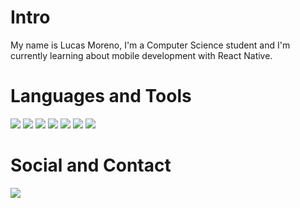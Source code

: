 # Intro
My name is Lucas Moreno, I'm a Computer Science student and I'm currently learning about mobile development with React Native.

# Languages and Tools
![](https://img.shields.io/badge/Code-Python-2BBC8A?style=for-the-badge&logo=python&logoColor=white)
![](https://img.shields.io/badge/Code-JavaScript-2BBC8A?style=for-the-badge&logo=javascript&logoColor=white)
![](https://img.shields.io/badge/Code-C++-2BBC8A?style=for-the-badge&logo=cplusplus&logoColor=white)
![](https://img.shields.io/badge/Code-Ruby-2BBC8A?style=for-the-badge&logo=ruby&logoColor=white)
![](https://img.shields.io/badge/Shell-Bash-2BBC8A?style=for-the-badge&logo=gnubash&logoColor=white)
![](https://img.shields.io/badge/Tools-Docker-3776AB?style=for-the-badge&logo=docker&logoColor=white)
![](https://img.shields.io/badge/Editor-VS_Code-3776AB?style=for-the-badge&logo=visualstudio&logoColor=white)

# Social and Contact
<a href="https://twitter.com/seumore" target="blank"><img src="https://img.shields.io/badge/Twitter-1DA1F2?style=for-the-badge&logo=twitter&logoColor=white"/></a>
